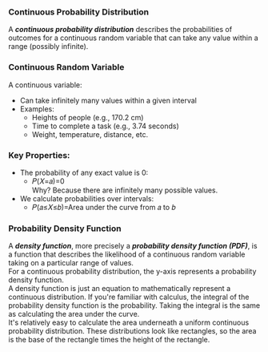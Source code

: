 ### Continuous Probability Distribution
A ***continuous probability distribution*** describes the probabilities of outcomes for a continuous random variable that can take any value within a range (possibly infinite).

### Continuous Random Variable
A continuous variable:
- Can take infinitely many values within a given interval
- Examples:
  - Heights of people (e.g., 170.2 cm)
  - Time to complete a task (e.g., 3.74 seconds)
  - Weight, temperature, distance, etc.

### Key Properties:
- The probability of any exact value is 0:
   - 𝑃(𝑋=𝑎)=0  
Why? Because there are infinitely many possible values.
- We calculate probabilities over intervals:   
  - 𝑃(𝑎≤𝑋≤𝑏)=Area under the curve from 𝑎 to 𝑏

### Probability Density Function
A ***density function***, more precisely a ***probability density function (PDF)***, is a function that describes the likelihood of a continuous random variable taking on a particular range of values.  
For a continuous probability distribution, the y-axis represents a probability density function.  
A density function is just an equation to mathematically represent a continuous distribution. If you're familiar with calculus, the integral of the probability density function is the probability. Taking the integral is the same as calculating the area under the curve.  
It's relatively easy to calculate the area underneath a uniform continuous probability distribution. These distributions look like rectangles, so the area is the base of the rectangle times the height of the rectangle.
